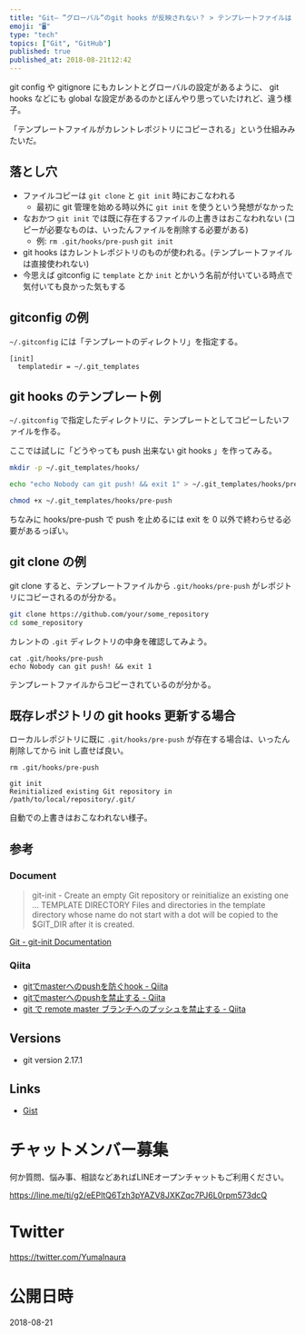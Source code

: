 ```yaml
---
title: "Git— ”グローバル”のgit hooks が反映されない？ > テンプレートファイルは git init / git clone 時にコ"
emoji: "🖥"
type: "tech"
topics: ["Git", "GitHub"]
published: true
published_at: 2018-08-21t12:42
---
```


git config や gitignore にもカレントとグローバルの設定があるように、
git hooks などにも global な設定があるのかとぼんやり思っていたけれど、違う様子。

「テンプレートファイルがカレントレポジトリにコピーされる」という仕組みみたいだ。

## 落とし穴

- ファイルコピーは `git clone` と `git init` 時におこなわれる
  - 最初に git 管理を始める時以外に `git init` を使うという発想がなかった
- なおかつ `git init` では既に存在するファイルの上書きはおこなわれない (コピーが必要なものは、いったんファイルを削除する必要がある)
  - 例: `rm .git/hooks/pre-push`  `git init`
- git hooks はカレントレポジトリのものが使われる。(テンプレートファイルは直接使われない)
- 今思えば gitconfig に `template` とか `init` とかいう名前が付いている時点で気付いても良かった気もする


## gitconfig の例

`~/.gitconfig` には「テンプレートのディレクトリ」を指定する。

```
[init]
  templatedir = ~/.git_templates
```

## git hooks のテンプレート例

`~/.gitconfig` で指定したディレクトリに、テンプレートとしてコピーしたいファイルを作る。

ここでは試しに「どうやっても push 出来ない git hooks 」を作ってみる。

```sh
mkdir -p ~/.git_templates/hooks/

echo "echo Nobody can git push! && exit 1" > ~/.git_templates/hooks/pre-push

chmod +x ~/.git_templates/hooks/pre-push
```

ちなみに hooks/pre-push で push を止めるには exit を 0 以外で終わらせる必要があるっぽい。

## git clone の例

git clone すると、テンプレートファイルから `.git/hooks/pre-push` がレポジトリにコピーされるのが分かる。

```sh
git clone https://github.com/your/some_repository
cd some_repository
```

カレントの `.git` ディレクトリの中身を確認してみよう。

```
cat .git/hooks/pre-push
echo Nobody can git push! && exit 1
```

テンプレートファイルからコピーされているのが分かる。

## 既存レポジトリの git hooks 更新する場合

ローカルレポジトリに既に `.git/hooks/pre-push` が存在する場合は、いったん削除してから init し直せば良い。

```
rm .git/hooks/pre-push
```

```
git init
Reinitialized existing Git repository in /path/to/local/repository/.git/
```

自動での上書きはおこなわれない様子。

## 参考

### Document

>git-init - Create an empty Git repository or reinitialize an existing one
>...
>TEMPLATE DIRECTORY
>Files and directories in the template directory whose name do not start with a dot will be copied to the $GIT_DIR after it is created.

[Git - git-init Documentation](https://git-scm.com/docs/git-init)

### Qiita

- [gitでmasterへのpushを防ぐhook - Qiita](https://qiita.com/tmsanrinsha/items/e7f4d4b3ce615e32997a)
- [gitでmasterへのpushを禁止する - Qiita](https://qiita.com/ryoichi-u/items/7b20f9af6fc247a3fa99)
- [git で remote master ブランチへのプッシュを禁止する - Qiita](https://qiita.com/january108/items/05ab9e2f1d713f6efae3)

## Versions

- git version 2.17.1

## Links

- [Gist](https://gist.github.com/YumaInaura/8b482ee687832f7515f2a48db1c55130)








<!-- Update From Qiita API -->

# チャットメンバー募集


何か質問、悩み事、相談などあればLINEオープンチャットもご利用ください。

https://line.me/ti/g2/eEPltQ6Tzh3pYAZV8JXKZqc7PJ6L0rpm573dcQ





# Twitter


https://twitter.com/YumaInaura


<!-- Update From Qiita API -->



# 公開日時

2018-08-21
